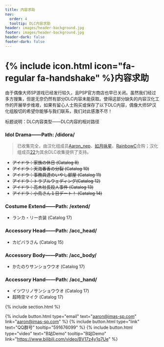 ```yaml
---
title: 内容求助
nav:
  order: 4
  tooltip: DLC内容求助
header: images/header-background.jpg
footer: images/header-background.jpg
header-dark: false
footer-dark: false
---
```


# {% include icon.html icon="fa-regular fa-handshake" %}内容求助

由于偶像大师SP游戏已经发行较久，且PSP官方商店也早已关闭。虽然我们经过多方搜集，但是无奈仍然有部分DLC内容未能获取。使得这部分缺失的内容汉化工作的开展举步维艰，如果有留心人士购买或保存了以下DLC内容，偶像大师SP汉化组殷切的希望你能够与我们联系，我们对此感激不尽！

标题说明：DLC内容类型——DLC内容的相对路径

### Idol Drama——Path: /didora/ 

> 已收集完全，由汉化组成员[Aaron_nep](https://imas-sp.com/members/Aaron_nep.html)、[如月咏星](https://imas-sp.com/members/%E5%A6%82%E6%9C%88%E5%92%8F%E6%98%9F.html)、[RainbowC](https://imas-sp.com/members/RainbowC.html)合购；汉化组成员[22](https://imas-sp.com/members/22.html)为其余DLC收集提供了支持。

- ~~アイドラ：家族の休日 (Catalog 8)~~
- ~~アイドラ：天海春香の分裂 (Catalog 10)~~
- ~~アイドラ：事務員達のいやし部屋 (Catalog 11)~~
- ~~アイドラ：トラブルウェディング(Catalog 12)~~
- ~~アイドラ：高木社長殺人事件 (Catalog 13)~~
- ~~アイドラ：小鳥さん１日デート！ (Catalog 14)~~

###  Costume Extend——Path: /extend/

- ランカ・リー衣装 (Catalog 17)

### Accessory Head——Path: /acc_head/

- カピバラさん (Catalog 15)

### Accessory Body——Path: /acc_body/

- かたのりサンショウウオ (Catalog 17)

### Accessory Hand——Path: /acc_hand/

- イツワリノサンショウウオ (Catalog 17)
- 超時空マイク (Catalog 17)

{% include section.html %}

{%
  include button.html
  type="email"
  text="aaron@imas-sp.com"
  link="aaron@imas-sp.com"
%}
{%
  include button.html
  type="link"
  text="QQ群号"
  tooltip="591676099"
%}
{%
  include button.html
  type="video"
  text="B站Demo"
  tooltip="B站Demo"
  link="https://www.bilibili.com/video/BV17z4y1q7Ue"
%}